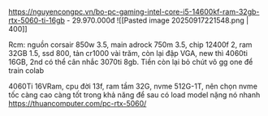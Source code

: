 https://nguyencongpc.vn/bo-pc-gaming-intel-core-i5-14600kf-ram-32gb-rtx-5060-ti-16gb - 29.970.000đ
![[Pasted image 20250917221548.png | 400]]


Rcm: nguồn corsair 850w 3.5, main adrock 750m 3.5, chip 12400f 2, ram 32GB 1.5, ssd 800, tản cr1000 vài trăm, còn lại đập VGA, new thì 4060ti 16GB, 2nd có thể cân nhắc 3070ti 8gb. Tiền còn lại bỏ chút vô gg one để train colab

4060Ti 16VRam, cpu đời 13f, ram tầm 32G, nvme 512G-1T, nên chọn nvme tốc càng cao càng tốt trong khả năng để sau có load model nặng nó nhanh
	https://thuancomputer.com/pc-rtx-5060/
	